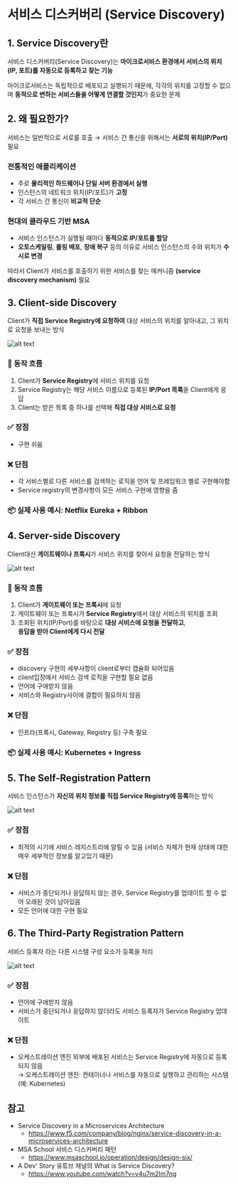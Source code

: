 # 서비스 디스커버리 (Service Discovery)

## 1. Service Discovery란
서비스 디스커버리(Service Discovery)는 **마이크로서비스 환경에서 서비스의 위치(IP, 포트)를 자동으로 등록하고 찾는 기능**

마이크로서비스는 독립적으로 배포되고 실행되기 때문에, 각각의 위치를 고정할 수 없으며 **동적으로 변하는 서비스들을 어떻게 연결할 것인지**가 중요한 문제


## 2. 왜 필요한가?

서비스는 일반적으로 서로를 호출 → 서비스 간 통신을 위해서는 **서로의 위치(IP/Port)** 필요

### 전통적인 애플리케이션
- 주로 **물리적인 하드웨어나 단일 서버 환경에서 실행**
- 인스턴스의 네트워크 위치(IP/포트)가 **고정**
- 각 서비스 간 통신이 **비교적 단순**

### 현대의 클라우드 기반 MSA
- 서비스 인스턴스가 실행될 때마다 **동적으로 IP/포트를 할당**
- **오토스케일링**, **롤링 배포**, **장애 복구** 등의 이유로 서비스 인스턴스의 수와 위치가 **수시로 변경**

따라서 Client가 서비스를 호출하기 위한 서비스를 찾는 매커니즘 **(service discovery mechanism)** 필요


## 3. Client-side Discovery

Client가 **직접 Service Registry에 요청하여** 대상 서비스의 위치를 알아내고, 그 위치로 요청을 보내는 방식

![alt text](./images/client-side-discovery.png)

### 🔁 동작 흐름
1. Client가 **Service Registry**에 서비스 위치를 요청
2. Service Registry는 해당 서비스 이름으로 등록된 **IP/Port 목록**을 Client에게 응답
3. Client는 받은 목록 중 하나를 선택해 **직접 대상 서비스로 요청**

### ✅ 장점
- 구현 쉬움

### ❌ 단점
- 각 서비스별로 다른 서비스를 검색하는 로직을 언어 및 프레임워크 별로 구현해야함
- Service registry의 변경사항이 모든 서비스 구현에 영향을 줌

### 📦 실제 사용 예시: Netflix Eureka + Ribbon  


## 4. Server-side Discovery

Client대신 **게이트웨이나 프록시**가 서비스 위치를 찾아서 요청을 전달하는 방식

![alt text](./images/server-side-discovery.png)

### 🔁 동작 흐름
1. Client가 **게이트웨이 또는 프록시**에 요청  
2. 게이트웨이 또는 프록시가 **Service Registry**에서 대상 서비스의 위치를 조회  
3. 조회된 위치(IP/Port)를 바탕으로 **대상 서비스에 요청을 전달하고**,  
**응답을 받아 Client에게 다시 전달**

### ✅ 장점
- discovery 구현의 세부사항이 client로부터 캡슐화 되어있음
- client입장에서 서비스 검색 로직을 구현할 필요 없음
- 언어에 구애받지 않음
- 서비스와 Registry사이에 결합이 필요하지 않음

### ❌ 단점
- 인프라(프록시, Gateway, Registry 등) 구축 필요

### 📦 실제 사용 예시: Kubernetes + Ingress


## 5. The Self‑Registration Pattern

서비스 인스턴스가 **자신의 위치 정보를 직접 Service Registry에 등록**하는 방식

![alt text](./images/self-registration-pattern.png)

### ✅ 장점
- 최적의 시기에 서비스 레지스트리에 알릴 수 있음 (서비스 자체가 현재 상태에 대한 매우 세부적인 정보를 알고있기 때문)

### ❌ 단점
- 서비스가 중단되거나 응답하지 않는 경우, Service Registry를 업데이트 할 수 없어 오래된 것이 남아있음
- 모든 언어에 대한 구현 필요


## 6. The Third‑Party Registration Pattern

서비스 등록자 라는 다른 시스템 구성 요소가 등록을 처리

![alt text](./images/third-party-pattern.png)

### ✅ 장점
- 언어에 구애받지 않음
- 서비스가 중단되거나 응답하지 않더라도 서비스 등록자가 Service Registry 업데이트

### ❌ 단점
- 오케스트레이션 엔진 외부에 배포된 서비스는 Service Registry에 자동으로 등록되지 않음  
  → 오케스트레이션 엔진: 컨테이너나 서비스를 자동으로 실행하고 관리하는 시스템 (예: Kubernetes)


## 참고
- Service Discovery in a Microservices Architecture
  - https://www.f5.com/company/blog/nginx/service-discovery-in-a-microservices-architecture 
- MSA School 서비스 디스커버리 패턴
  - https://www.msaschool.io/operation/design/design-six/
- A Dev' Story 유튜브 채널의 What is Service Discovery?
  - https://www.youtube.com/watch?v=v4u7m2Im7ng
